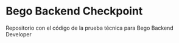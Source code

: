 # Bego Backend Checkpoint

Repositorio con el código de la prueba técnica para Bego Backend Developer
